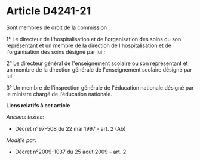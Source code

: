 # Article D4241-21

Sont membres de droit de la commission : 

1° Le directeur de l'hospitalisation et de l'organisation des soins ou son représentant et un membre de la direction de
l'hospitalisation et de l'organisation des soins désigné par lui ; 

2° Le directeur général de l'enseignement scolaire ou son représentant et un membre de la direction générale de
l'enseignement scolaire désigné par lui ; 

3° Un membre de l'inspection générale de l'éducation nationale désigné par le ministre chargé de l'éducation nationale.

**Liens relatifs à cet article**

_Anciens textes_:

  - Décret n°97-508 du 22 mai 1997 - art. 2 (Ab)

_Modifié par_:

  - Décret n°2009-1037 du 25 août 2009 - art. 2
